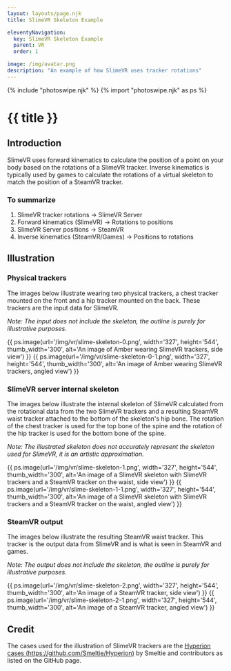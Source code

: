 ```yaml
---
layout: layouts/page.njk
title: SlimeVR Skeleton Example

eleventyNavigation:
  key: SlimeVR Skeleton Example
  parent: VR
  order: 1

image: /img/avatar.png
description: "An example of how SlimeVR uses tracker rotations"
---
```

{% include "photoswipe.njk" %}
{% import "photoswipe.njk" as ps %}

# {{ title }}

## Introduction

SlimeVR uses forward kinematics to calculate the position of a point on your body based on the rotations of a SlimeVR tracker. Inverse kinematics is typically used by games to calculate the rotations of a virtual skeleton to match the position of a SteamVR tracker.

### To summarize

1. SlimeVR tracker rotations -> SlimeVR Server
2. Forward kinematics (SlimeVR) -> Rotations to positions
3. SlimeVR Server positions -> SteamVR
4. Inverse kinematics (SteamVR/Games) -> Positions to rotations

## Illustration

### Physical trackers

The images below illustrate wearing two physical trackers, a chest tracker mounted on the front and a hip tracker mounted on the back. These trackers are the input data for SlimeVR.

_Note: The input does not include the skeleton, the outline is purely for illustrative purposes._

<div class="pswp-gallery">
{{ ps.image(url='/img/vr/slime-skeleton-0.png', width='327', height='544', thumb_width='300', alt='An image of Amber wearing SlimeVR trackers, side view') }}
{{ ps.image(url='/img/vr/slime-skeleton-0-1.png', width='327', height='544', thumb_width='300', alt='An image of Amber wearing SlimeVR trackers, angled view') }}
</div>

### SlimeVR server internal skeleton

The images below illustrate the internal skeleton of SlimeVR calculated from the rotational data from the two SlimeVR trackers and a resulting SteamVR waist tracker attached to the bottom of the skeleton's hip bone. The rotation of the chest tracker is used for the top bone of the spine and the rotation of the hip tracker is used for the bottom bone of the spine.

_Note: The illustrated skeleton does not accurately represent the skeleton used for SlimeVR, it is an artistic approximation._

<div class="pswp-gallery">
{{ ps.image(url='/img/vr/slime-skeleton-1.png', width='327', height='544', thumb_width='300', alt='An image of a SlimeVR skeleton with SlimeVR trackers and a SteamVR tracker on the waist, side view') }}
{{ ps.image(url='/img/vr/slime-skeleton-1-1.png', width='327', height='544', thumb_width='300', alt='An image of a SlimeVR skeleton with SlimeVR trackers and a SteamVR tracker on the waist, angled view') }}
</div>

### SteamVR output

The images below illustrate the resulting SteamVR waist tracker. This tracker is the output data from SlimeVR and is what is seen in SteamVR and games.

_Note: The output does not include the skeleton, the outline is purely for illustrative purposes._

<div class="pswp-gallery">
{{ ps.image(url='/img/vr/slime-skeleton-2.png', width='327', height='544', thumb_width='300', alt='An image of a SteamVR tracker, side view') }}
{{ ps.image(url='/img/vr/slime-skeleton-2-1.png', width='327', height='544', thumb_width='300', alt='An image of a SteamVR tracker, angled view') }}
</div>

## Credit

The cases used for the illustration of SlimeVR trackers are the [Hyperion cases (https://github.com/Smeltie/Hyperion)](https://github.com/Smeltie/Hyperion "Hyperion case GitHub page") by Smeltie and contributors as listed on the GitHub page.
